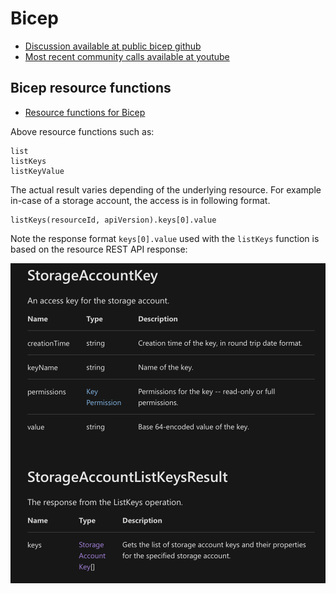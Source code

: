 # Bicep

- [Discussion available at public bicep github](https://github.com/Azure/bicep)
- [Most recent community calls available at youtube](https://www.youtube.com/channel/UCZZ3-oMrVI5ssheMzaWC4uQ/videos)


## Bicep resource functions

- [Resource functions for Bicep](https://docs.microsoft.com/en-us/azure/azure-resource-manager/bicep/bicep-functions-resource)

Above resource functions such as:
```
list
listKeys
listKeyValue
```
The actual result varies depending of the underlying resource. For example in-case of a storage account, the access is in following format.
```
listKeys(resourceId, apiVersion).keys[0].value
```
Note the response format `keys[0].value` used with the `listKeys` function is based on the resource REST API response:

<img src="azureStorageAccountListKeysResponse.png" width="600" />
